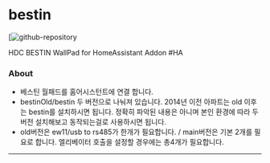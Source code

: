 # bestin
[![github-repository]

HDC BESTIN WallPad for HomeAssistant Addon #HA 

### About
- 베스틴 월패드를 홈어시스턴트에 연결 합니다.
- bestinOld/bestin 두 버전으로 나눠져 있습니다. 2014년 이전 아파트는 old 이후는 bestin를 설치하시면 됩니다. 
  정확히 파악된 내용은 아니며 본인 환경에 따라 두 버전 설치해보고 동작되는걸로 사용하시면 됩니다. 
- old버전은 ew11/usb to rs485가 한개가 필요합니다. / main버전은 기본 2개를 필요로 합니다. 
  엘리베이터 호출을 설정할 경우에는 총4개가 필요합니다.

-------------------------------------------------------------------------------------

[github-repository]: https://github.com/harwin1/bestin-v1
